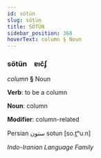 ```yaml
---
id: sötün
slug: sötün
title: SÖTÜN
sidebar_position: 368
hoverText: column § Noun
---
```


### sötün&emsp;<span kind="abugida">ɐıc̃ʄ</span>

*column* **§** Noun

**Verb**: to be a column

**Noun**: column

**Modifier**: column-related

Persian ستون sotun [so.t̪ʰuːn]

*Indo-Iranian Language Family*